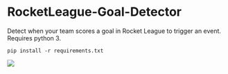 # RocketLeague-Goal-Detector
Detect when your team scores a goal in Rocket League to trigger an event. Requires python 3.

```
pip install -r requirements.txt
```


![](https://www.pnglot.com/pngfile/detail/158-1589516_rocket-league-png-rocket-league-logo-png.png)
